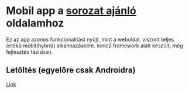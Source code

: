 # Mobil app a <a href="http://sorozat.viktorohad.hu/" target="_blank">sorozat ajánló</a> oldalamhoz
Ez az app azonos funkcionalitást nyújt, mint a weboldal, viszont teljes értékű mobil(hybrid) alkalmazásként.
Ionic2 framework alatt készült, még fejlesztés fázisban.

## Letöltés (egyelőre csak Androidra)

<a href="https://data.hu/get/10414351/android-debug.apk">Link</a>
